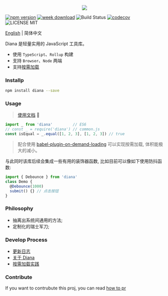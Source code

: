 <div align="center">
  <img src="http://oqhtscus0.bkt.clouddn.com/dcce7b9509a0e23f91d8cd2aa3ecffd3.jpg-200">
</div>

[![npm version](https://badge.fury.io/js/diana.svg)](https://badge.fury.io/js/diana) [![week download](https://img.shields.io/npm/dw/diana.svg)](https://www.npmjs.com/package/diana) ![Build Status](https://travis-ci.org/MuYunyun/diana.svg?branch=master) [![codecov](https://codecov.io/gh/MuYunyun/diana/branch/master/graph/badge.svg)](https://codecov.io/gh/MuYunyun/diana) ![LICENSE MIT](https://img.shields.io/npm/l/diana.svg)

[English](./README.md) | 简体中文

Diana 是轻量实用的 JavaScript 工具库。

* 使用 `TypeScript`、`Rollup` 构建
* 支持 `Browser`、`Node` 两端
* 支持[按需加载](https://github.com/demos-platform/babel-plugin-on-demand-loading)

### Installp

```bash
npm install diana --save
```

### Usage

> [使用文档](http://muyunyun.cn/diana/) :tada:

```js
import _ from 'diana'         // ES6
// const _ = require('diana') // common.js
const isEqual = _.equal([1, 2, 3], [1, 2, 3]) // true
```

> 配合使用 [babel-plugin-on-demand-loading](https://github.com/demos-platform/babel-plugin-on-demand-loading) 可以实现按需加载, 体积能极大的减小。

与此同时该库后续会集成一些有用的装饰器函数, 比如目前可以像如下使用防抖函数:

```js
import { Debounce } from 'diana'
class Demo {
  @Debounce(1000)
  submit() {} // 点击按钮
}
```

### Philosophy

* 抽离出系统间通用的方法;
* 定制化的瑞士军刀;

### Develop Process

* [更新日志](https://github.com/MuYunyun/diana/blob/master/CHANGELOG.md)
* [关于 Diana](https://github.com/MuYunyun/diana/issues/1)
* [按需加载实践](https://github.com/MuYunyun/diana/issues/5)

### Contribute

If you want to contrubute this proj, you can read [how to pr](https://github.com/MuYunyun/diana/blob/master/.github/PULL_REQUEST_TEMPLATE.md)
